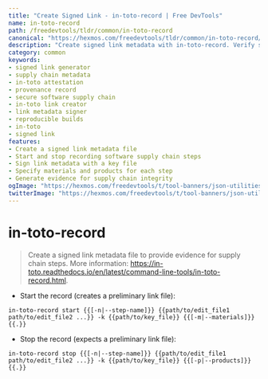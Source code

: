 ```yaml
---
title: "Create Signed Link - in-toto-record | Free DevTools"
name: in-toto-record
path: /freedevtools/tldr/common/in-toto-record
canonical: "https://hexmos.com/freedevtools/tldr/common/in-toto-record/"
description: "Create signed link metadata with in-toto-record. Verify software supply chain integrity and prevent tampering. Free online tool, no registration required."
category: common
keywords:
- signed link generator
- supply chain metadata
- in-toto attestation
- provenance record
- secure software supply chain
- in-toto link creator
- link metadata signer
- reproducible builds
- in-toto
- signed link
features:
- Create a signed link metadata file
- Start and stop recording software supply chain steps
- Sign link metadata with a key file
- Specify materials and products for each step
- Generate evidence for supply chain integrity
ogImage: "https://hexmos.com/freedevtools/t/tool-banners/json-utilities-banner.png"
twitterImage: "https://hexmos.com/freedevtools/t/tool-banners/json-utilities-banner.png"
---
```


# in-toto-record

> Create a signed link metadata file to provide evidence for supply chain steps.
> More information: <https://in-toto.readthedocs.io/en/latest/command-line-tools/in-toto-record.html>.

- Start the record (creates a preliminary link file):

`in-toto-record start {{[-n|--step-name]}} {{path/to/edit_file1 path/to/edit_file2 ...}} -k {{path/to/key_file}} {{[-m|--materials]}} {{.}}`

- Stop the record (expects a preliminary link file):

`in-toto-record stop {{[-n|--step-name]}} {{path/to/edit_file1 path/to/edit_file2 ...}} -k {{path/to/key_file}} {{[-p|--products]}} {{.}}`

